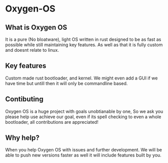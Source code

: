 # Oxygen-OS
## What is Oxygen OS ## 
It is a pure (No bloatware), light OS written in rust designed to be as fast as possible while still maintaining key features. As well as that it is fully custom and doesnt relate to linux.
## Key features
Custom made rust bootloader, and kernel. We might even add a GUI if we have time but untill then it will only be commandline based.
## Contibuting 
Oxygen OS is a huge project with goals unobtianable by one,
So we ask you please help use achieve our goal, even if its spell checking to even a whole bootloader, all contributions are appreciated!
## Why help?
When you help Oxygen OS with issues and further development. We will be able to push new versions faster as well it will include features built by you.